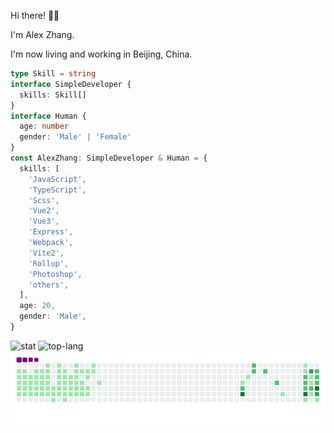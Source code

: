 Hi there! 👋🏻

I'm Alex Zhang.

I'm now living and working in Beijing, China.

```typescript
type Skill = string
interface SimpleDeveloper {
  skills: Skill[]
}
interface Human {
  age: number
  gender: 'Male' | 'Female'
}
const AlexZhang: SimpleDeveloper & Human = {
  skills: [
    'JavaScript',
    'TypeScript',
    'Scss',
    'Vue2',
    'Vue3',
    'Express',
    'Webpack',
    'Vite2',
    'Rollup',
    'Photoshop',
    'others',
  ],
  age: 20,
  gender: 'Male',
}
```

![stat](https://github-readme-stats.vercel.app/api?username=alexzhang1030)
![top-lang](https://github-readme-stats.vercel.app/api/top-langs/?username=alexzhang1030&layout=compact)
![snake](https://raw.githubusercontent.com/alexzhang1030/alexzhang1030/main/assets/github-contribution-grid-snake.gif)
